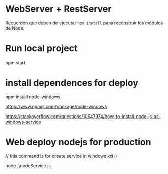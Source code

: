 # WebServer + RestServer

Recuerden que deben de ejecutar ```npm install``` para reconstruir los módulos de Node.

# Run local project

npm start

# install dependences for deploy

npm install node-windows

https://www.npmjs.com/package/node-windows

https://stackoverflow.com/questions/10547974/how-to-install-node-js-as-windows-service

# Web deploy nodejs for production 

// this command is for create service in windows xd :)  

node .\nodeService.js
